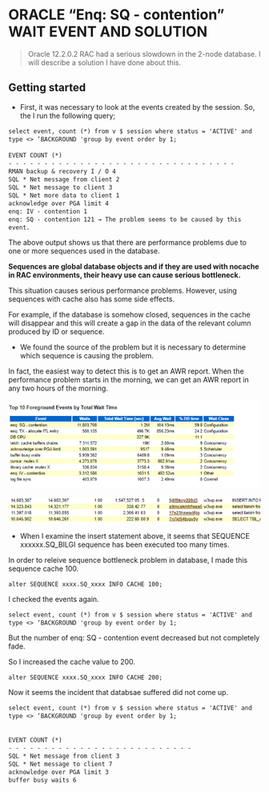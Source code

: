 #  ORACLE “Enq: SQ - contention” WAIT EVENT AND SOLUTION

> Oracle 12.2.0.2 RAC had a serious slowdown in the 2-node database. I will describe a solution I have done about this.


##  Getting started

* First, it was necessary to look at the events created by the session. So, the I run the following query;

```shell
select event, count (*) from v $ session where status = 'ACTIVE' and type <> ‘BACKGROUND 'group by event order by 1;

EVENT COUNT (*)
- - - - - - - - - - - - - - - - - - - - - - - - - - - - - - - -
RMAN backup & recovery I / O 4
SQL * Net message from client 2
SQL * Net message to client 3
SQL * Net more data to client 1
acknowledge over PGA limit 4
enq: IV - contention 1
enq: SQ - contention 121 → The problem seems to be caused by this event.
```
 The above output shows us that there are performance problems due to one or more sequences used in the database. 
 
 **Sequences are global database objects and if they are used with nocache in RAC environments, their heavy use can cause serious bottleneck.**
 
 This situation causes serious performance problems. However, using sequences with cache also has some side effects.
 
 For example, if the database is somehow closed, sequences in the cache will disappear and this will create a gap in the data of the relevant column produced by ID or sequence.

* We found the source of the problem but it is necessary to determine which sequence is causing the problem.

In fact, the easiest way to detect this is to get an AWR report. When the performance problem starts in the morning, we can get an AWR report in any two hours of the morning.

![SQL ordered by Executions](https://github.com/aykseldi/Oracle-Database-Notes/blob/master/awr_report.png)

![SQL ordered by Executions](https://github.com/aykseldi/Oracle-Database-Notes/blob/master/awr_report_1.png)

* When I examine the insert statement above, it seems that SEQUENCE xxxxxx.SQ_BILGI sequence has been executed too many times.

In order to releive sequence bottleneck  problem in database, I made this sequence cache 100. 

```shell
alter SEQUENCE xxxx.SQ_xxxx INFO CACHE 100;
```

I checked the events again.
 
```shell
select event, count (*) from v $ session where status = 'ACTIVE' and type <> ‘BACKGROUND 'group by event order by 1;
```

But the number of enq: SQ - contention event decreased but not completely fade.

So I increased the cache value to 200. 

```shell
alter SEQUENCE xxxx.SQ_xxxx INFO CACHE 200;
```

Now it seems  the incident that databsae suffered did not come up.

```shell
select event, count (*) from v $ session where status = 'ACTIVE' and type <> ‘BACKGROUND 'group by event order by 1;


EVENT COUNT (*)
- - - - - - - - - - - - - - - - - - - - - - - - - -
SQL * Net message from client 3
SQL * Net message to client 7
acknowledge over PGA limit 3
buffer busy waits 6

```
